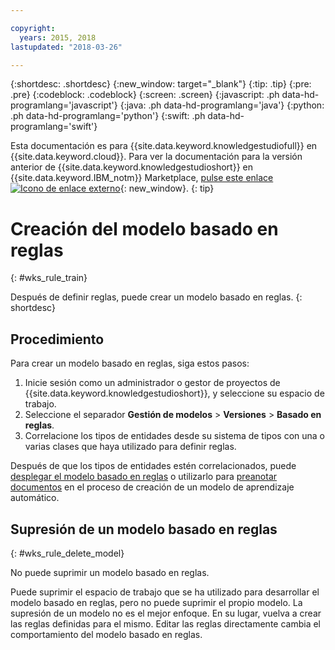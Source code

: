 ```yaml
---

copyright:
  years: 2015, 2018
lastupdated: "2018-03-26"

---
```


{:shortdesc: .shortdesc}
{:new_window: target="_blank"}
{:tip: .tip}
{:pre: .pre}
{:codeblock: .codeblock}
{:screen: .screen}
{:javascript: .ph data-hd-programlang='javascript'}
{:java: .ph data-hd-programlang='java'}
{:python: .ph data-hd-programlang='python'}
{:swift: .ph data-hd-programlang='swift'}

Esta documentación es para {{site.data.keyword.knowledgestudiofull}} en {{site.data.keyword.cloud}}. Para ver la documentación para la versión anterior de {{site.data.keyword.knowledgestudioshort}} en {{site.data.keyword.IBM_notm}} Marketplace, [pulse este enlace ![Icono de enlace externo](../../icons/launch-glyph.svg "Icono de enlace externo")](https://console.bluemix.net/docs/services/knowledge-studio/rule-annotator-model-create.html){: new_window}.
{: tip}

# Creación del modelo basado en reglas
{: #wks_rule_train}

Después de definir reglas, puede crear un modelo basado en reglas.
{: shortdesc}

## Procedimiento

Para crear un modelo basado en reglas, siga estos pasos:

1. Inicie sesión como un administrador o gestor de proyectos de {{site.data.keyword.knowledgestudioshort}}, y seleccione su espacio de trabajo.
1. Seleccione el separador **Gestión de modelos** > **Versiones** > **Basado en reglas**.
1. Correlacione los tipos de entidades desde su sistema de tipos con una o varias clases que haya utilizado para definir reglas.

  Después de que los tipos de entidades estén correlacionados, puede [desplegar el modelo basado en reglas](/docs/services/watson-knowledge-studio/rule-annotator-model-use.html) o utilizarlo para [preanotar documentos](/docs/services/watson-knowledge-studio/preannotation.html#wks_preannotrule) en el proceso de creación de un modelo de aprendizaje automático.

## Supresión de un modelo basado en reglas
{: #wks_rule_delete_model}

No puede suprimir un modelo basado en reglas.

Puede suprimir el espacio de trabajo que se ha utilizado para desarrollar el modelo basado en reglas, pero no puede suprimir el propio modelo. La supresión de un modelo no es el mejor enfoque. En su lugar, vuelva a crear las reglas definidas para el mismo. Editar las reglas directamente cambia el comportamiento del modelo basado en reglas.
